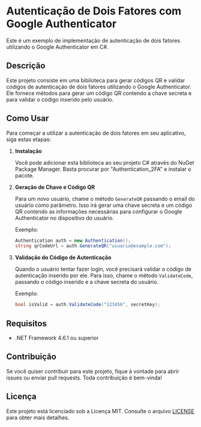 # Autenticação de Dois Fatores com Google Authenticator

Este é um exemplo de implementação de autenticação de dois fatores utilizando o Google Authenticator em C#.

## Descrição

Este projeto consiste em uma biblioteca para gerar códigos QR e validar códigos de autenticação de dois fatores utilizando o Google Authenticator. Ele fornece métodos para gerar um código QR contendo a chave secreta e para validar o código inserido pelo usuário.

## Como Usar

Para começar a utilizar a autenticação de dois fatores em seu aplicativo, siga estas etapas:

1. **Instalação**

    Você pode adicionar esta biblioteca ao seu projeto C# através do NuGet Package Manager. Basta procurar por "Authentication_2FA" e instalar o pacote.

2. **Geração de Chave e Código QR**

    Para um novo usuário, chame o método `GenerateQR` passando o email do usuário como parâmetro. Isso irá gerar uma chave secreta e um código QR contendo as informações necessárias para configurar o Google Authenticator no dispositivo do usuário.

    Exemplo:
    ```csharp
    Authentication auth = new Authentication();
    string qrCodeUrl = auth.GenerateQR("usuario@example.com");
    ```

3. **Validação do Código de Autenticação**

    Quando o usuário tentar fazer login, você precisará validar o código de autenticação inserido por ele. Para isso, chame o método `ValidateCode`, passando o código inserido e a chave secreta do usuário.

    Exemplo:
    ```csharp
    bool isValid = auth.ValidateCode("123456", secretKey);
    ```

## Requisitos

- .NET Framework 4.6.1 ou superior

## Contribuição

Se você quiser contribuir para este projeto, fique à vontade para abrir issues ou enviar pull requests. Toda contribuição é bem-vinda!

## Licença

Este projeto está licenciado sob a Licença MIT. Consulte o arquivo [LICENSE](LICENSE) para obter mais detalhes.
